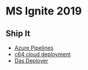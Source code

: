 # MS Ignite 2019

## Ship It

 - [Azure Pipelines](https://azure.com/pipelines?WT.mc_id=msignite2019-github-dabrady)
 - [c64 cloud deployment](https://github.com/martinwoodward/hello64)
 - [Das Deployer](https://github.com/martinwoodward/DasDeployer)

